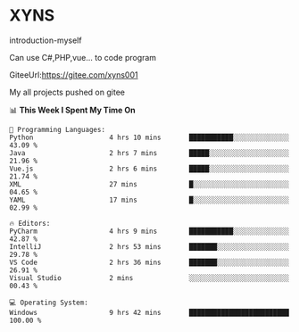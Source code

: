 # XYNS
introduction-myself

Can use C#,PHP,vue... to code program

GiteeUrl:https://gitee.com/xyns001

My all projects pushed on gitee

<!--START_SECTION:waka-->
📊 **This Week I Spent My Time On** 

```text
💬 Programming Languages: 
Python                   4 hrs 10 mins       ███████████░░░░░░░░░░░░░░   43.09 % 
Java                     2 hrs 7 mins        █████░░░░░░░░░░░░░░░░░░░░   21.96 % 
Vue.js                   2 hrs 6 mins        █████░░░░░░░░░░░░░░░░░░░░   21.74 % 
XML                      27 mins             █░░░░░░░░░░░░░░░░░░░░░░░░   04.65 % 
YAML                     17 mins             █░░░░░░░░░░░░░░░░░░░░░░░░   02.99 % 

🔥 Editors: 
PyCharm                  4 hrs 9 mins        ███████████░░░░░░░░░░░░░░   42.87 % 
IntelliJ                 2 hrs 53 mins       ███████░░░░░░░░░░░░░░░░░░   29.78 % 
VS Code                  2 hrs 36 mins       ███████░░░░░░░░░░░░░░░░░░   26.91 % 
Visual Studio            2 mins              ░░░░░░░░░░░░░░░░░░░░░░░░░   00.43 % 

💻 Operating System: 
Windows                  9 hrs 42 mins       █████████████████████████   100.00 % 
```


<!--END_SECTION:waka-->

